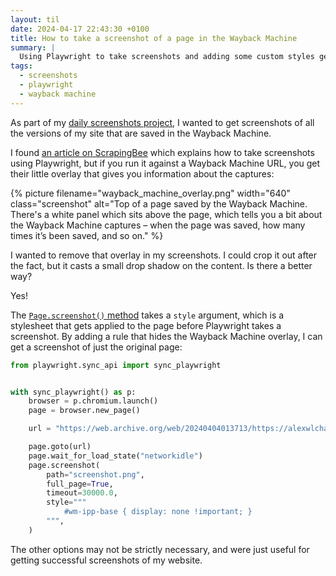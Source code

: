 ```yaml
---
layout: til
date: 2024-04-17 22:43:30 +0100
title: How to take a screenshot of a page in the Wayback Machine
summary: |
  Using Playwright to take screenshots and adding some custom styles gets a screenshot of a page without the Wayback Machine overlay.
tags:
  - screenshots
  - playwright
  - wayback machine
---
```

As part of my [daily screenshots project][daily_screenshots], I wanted to get screenshots of all the versions of my site that are saved in the Wayback Machine.

I found [an article on ScrapingBee][scraping_bee] which explains how to take screenshots using Playwright, but if you run it against a Wayback Machine URL, you get their little overlay that gives you information about the captures:

{%
  picture
  filename="wayback_machine_overlay.png"
  width="640"
  class="screenshot"
  alt="Top of a page saved by the Wayback Machine. There's a white panel which sits above the page, which tells you a bit about the Wayback Machine captures – when the page was saved, how many times it’s been saved, and so on."
%}

I wanted to remove that overlay in my screenshots.
I could crop it out after the fact, but it casts a small drop shadow on the content.
Is there a better way?

Yes!

The [`Page.screenshot()` method][page_screenshot] takes a `style` argument, which is a stylesheet that gets applied to the page before Playwright takes a screenshot.
By adding a rule that hides the Wayback Machine overlay, I can get a screenshot of just the original page:

```python
from playwright.sync_api import sync_playwright


with sync_playwright() as p:
    browser = p.chromium.launch()
    page = browser.new_page()

    url = "https://web.archive.org/web/20240404013713/https://alexwlchan.net/"

    page.goto(url)
    page.wait_for_load_state("networkidle")
    page.screenshot(
        path="screenshot.png",
        full_page=True,
        timeout=30000.0,
        style="""
            #wm-ipp-base { display: none !important; }
        """,
    )
```

The other options may not be strictly necessary, and were just useful for getting successful screenshots of my website.

[daily_screenshots]: https://github.com/alexwlchan/daily-screenshots
[scraping_bee]: https://www.scrapingbee.com/webscraping-questions/playwright/how-to-take-screenshot-with-playwright/
[page_screenshot]: https://playwright.dev/python/docs/api/class-page#page-screenshot
